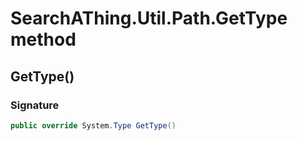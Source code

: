 # SearchAThing.Util.Path.GetType method
## GetType()
### Signature
```csharp
public override System.Type GetType()
```
